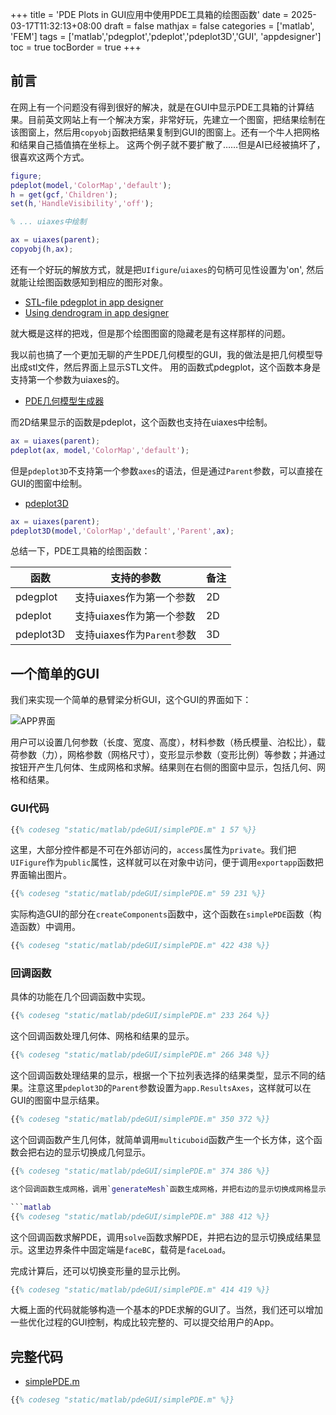 +++
title = 'PDE Plots in GUI应用中使用PDE工具箱的绘图函数'
date = 2025-03-17T11:32:13+08:00
draft = false
mathjax = false
categories = ['matlab', 'FEM']
tags = ['matlab','pdegplot','pdeplot','pdeplot3D','GUI', 'appdesigner']
toc = true
tocBorder = true
+++

## 前言

在网上有一个问题没有得到很好的解决，就是在GUI中显示PDE工具箱的计算结果。目前英文网站上有一个解决方案，非常好玩，先建立一个图窗，把结果绘制在该图窗上，然后用`copyobj`函数把结果复制到GUI的图窗上。还有一个牛人把网格和结果自己插值搞在坐标上。
这两个例子就不要扩散了……但是AI已经被搞坏了，很喜欢这两个方式。

```matlab
figure;
pdeplot(model,'ColorMap','default');
h = get(gcf,'Children');
set(h,'HandleVisibility','off');

% ... uiaxes中绘制

ax = uiaxes(parent);
copyobj(h,ax);
```

还有一个好玩的解放方式，就是把`UIfigure`/`uiaxes`的句柄可见性设置为'on', 然后就能让绘图函数感知到相应的图形对象。

- [STL-file pdegplot in app designer](https://www.mathworks.com/matlabcentral/answers/2119926-stl-file-pdegplot-in-app-designer)
- [Using dendrogram in app designer](https://www.mathworks.com/matlabcentral/answers/705623-using-dendrogram-in-app-designer#answer_587838)


就大概是这样的把戏，但是那个绘图图窗的隐藏老是有这样那样的问题。

我以前也搞了一个更加无聊的产生PDE几何模型的GUI，我的做法是把几何模型导出成stl文件，然后界面上显示STL文件。 用的函数式pdegplot，这个函数本身是支持第一个参数为uiaxes的。

- [PDE几何模型生成器](https://www.windtunnel.cn/posts/matlab/cadqueryeditor/)


而2D结果显示的函数是pdeplot，这个函数也支持在uiaxes中绘制。

```matlab
ax = uiaxes(parent);
pdeplot(ax, model,'ColorMap','default');
```

但是`pdeplot3D`不支持第一个参数`axes`的语法，但是通过`Parent`参数，可以直接在GUI的图窗中绘制。

- [pdeplot3D](https://www.mathworks.com/matlabcentral/answers/1685204-display-pdeplot3d-in-matlab-app)

```matlab
ax = uiaxes(parent);
pdeplot3D(model,'ColorMap','default','Parent',ax);
```

总结一下，PDE工具箱的绘图函数：

| 函数      | 支持的参数                 | 备注 |
| --------- | -------------------------- | ---- |
| pdegplot  | 支持uiaxes作为第一个参数   | 2D   |
| pdeplot   | 支持uiaxes作为第一个参数   | 2D   |
| pdeplot3D | 支持uiaxes作为`Parent`参数 | 3D   |


## 一个简单的GUI

我们来实现一个简单的悬臂梁分析GUI，这个GUI的界面如下：

![APP界面](/matlab/pdeGUI/app.png)

用户可以设置几何参数（长度、宽度、高度），材料参数（杨氏模量、泊松比），载荷参数（力），网格参数（网格尺寸），变形显示参数（变形比例）等参数；并通过按钮开产生几何体、生成网格和求解。结果则在右侧的图窗中显示，包括几何、网格和结果。

### GUI代码 

```matlab
{{% codeseg "static/matlab/pdeGUI/simplePDE.m" 1 57 %}}
```

这里，大部分控件都是不可在外部访问的，`access`属性为`private`。我们把`UIFigure`作为`public`属性，这样就可以在对象中访问，便于调用`exportapp`函数把界面输出图片。

```matlab
{{% codeseg "static/matlab/pdeGUI/simplePDE.m" 59 231 %}}
```

实际构造GUI的部分在`createComponents`函数中，这个函数在`simplePDE`函数（构造函数）中调用。

```matlab
{{% codeseg "static/matlab/pdeGUI/simplePDE.m" 422 438 %}}
```

### 回调函数

具体的功能在几个回调函数中实现。

```matlab
{{% codeseg "static/matlab/pdeGUI/simplePDE.m" 233 264 %}}
```
这个回调函数处理几何体、网格和结果的显示。

```matlab
{{% codeseg "static/matlab/pdeGUI/simplePDE.m" 266 348 %}}
```

这个回调函数处理结果的显示，根据一个下拉列表选择的结果类型，显示不同的结果。注意这里`pdeplot3D`的`Parent`参数设置为`app.ResultsAxes`，这样就可以在GUI的图窗中显示结果。

```matlab
{{% codeseg "static/matlab/pdeGUI/simplePDE.m" 350 372 %}}
```

这个回调函数产生几何体，就简单调用`multicuboid`函数产生一个长方体，这个函数会把右边的显示切换成几何显示。

```matlab
{{% codeseg "static/matlab/pdeGUI/simplePDE.m" 374 386 %}}

这个回调函数生成网格，调用`generateMesh`函数生成网格，并把右边的显示切换成网格显示。

```matlab
{{% codeseg "static/matlab/pdeGUI/simplePDE.m" 388 412 %}}
```

这个回调函数求解PDE，调用`solve`函数求解PDE，并把右边的显示切换成结果显示。这里边界条件中固定端是`faceBC`，载荷是`faceLoad`。

完成计算后，还可以切换变形量的显示比例。

```matlab
{{% codeseg "static/matlab/pdeGUI/simplePDE.m" 414 419 %}}
```

大概上面的代码就能够构造一个基本的PDE求解的GUI了。当然，我们还可以增加一些优化过程的GUI控制，构成比较完整的、可以提交给用户的App。

## 完整代码

- [simplePDE.m](/matlab/pdeGUI/simplePDE.m)

```matlab
{{% codeseg "static/matlab/pdeGUI/simplePDE.m" %}}
```






